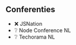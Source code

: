 ## Conferenties

* ❌ JSNation  
* ❔ Node Conference NL  
* ❔ Techorama NL

<!-- .element class="no-list" -->